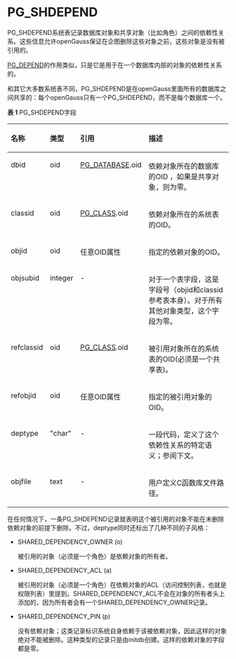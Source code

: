 # PG\_SHDEPEND<a name="ZH-CN_TOPIC_0242385842"></a>

PG\_SHDEPEND系统表记录数据库对象和共享对象（比如角色）之间的依赖性关系。这些信息允许openGauss保证在企图删除这些对象之前，这些对象是没有被引用的。

[PG\_DEPEND](PG_DEPEND.md#ZH-CN_TOPIC_0242385811)的作用类似，只是它是用于在一个数据库内部的对象的依赖性关系的。

和其它大多数系统表不同，PG\_SHDEPEND是在openGauss里面所有的数据库之间共享的：每个openGauss只有一个PG\_SHDEPEND，而不是每个数据库一个。

**表 1**  PG\_SHDEPEND字段

<a name="zh-cn_topic_0237122314_zh-cn_topic_0059778501_t27b085e89ebd42c68d65b01fceaf8a4c"></a>
<table><thead align="left"><tr id="zh-cn_topic_0237122314_zh-cn_topic_0059778501_r8417af7187e34e1ca9a59650aae99fd6"><th class="cellrowborder" valign="top" width="15.229999999999999%" id="mcps1.2.5.1.1"><p id="zh-cn_topic_0237122314_zh-cn_topic_0059778501_a851db343909b4c108175e472aa7f6104"><a name="zh-cn_topic_0237122314_zh-cn_topic_0059778501_a851db343909b4c108175e472aa7f6104"></a><a name="zh-cn_topic_0237122314_zh-cn_topic_0059778501_a851db343909b4c108175e472aa7f6104"></a>名称</p>
</th>
<th class="cellrowborder" valign="top" width="12.590000000000002%" id="mcps1.2.5.1.2"><p id="zh-cn_topic_0237122314_zh-cn_topic_0059778501_a7d6c53bb50fc448aafa03c3f29d11a82"><a name="zh-cn_topic_0237122314_zh-cn_topic_0059778501_a7d6c53bb50fc448aafa03c3f29d11a82"></a><a name="zh-cn_topic_0237122314_zh-cn_topic_0059778501_a7d6c53bb50fc448aafa03c3f29d11a82"></a>类型</p>
</th>
<th class="cellrowborder" valign="top" width="21.73%" id="mcps1.2.5.1.3"><p id="zh-cn_topic_0237122314_zh-cn_topic_0059778501_a0da30404906d49e2828ce5bf41995ad4"><a name="zh-cn_topic_0237122314_zh-cn_topic_0059778501_a0da30404906d49e2828ce5bf41995ad4"></a><a name="zh-cn_topic_0237122314_zh-cn_topic_0059778501_a0da30404906d49e2828ce5bf41995ad4"></a>引用</p>
</th>
<th class="cellrowborder" valign="top" width="50.449999999999996%" id="mcps1.2.5.1.4"><p id="zh-cn_topic_0237122314_zh-cn_topic_0059778501_a29f6b37d24834a8c814b78cd618f1a6f"><a name="zh-cn_topic_0237122314_zh-cn_topic_0059778501_a29f6b37d24834a8c814b78cd618f1a6f"></a><a name="zh-cn_topic_0237122314_zh-cn_topic_0059778501_a29f6b37d24834a8c814b78cd618f1a6f"></a>描述</p>
</th>
</tr>
</thead>
<tbody><tr id="zh-cn_topic_0237122314_zh-cn_topic_0059778501_r955991789291496ba218378120e7296b"><td class="cellrowborder" valign="top" width="15.229999999999999%" headers="mcps1.2.5.1.1 "><p id="zh-cn_topic_0237122314_zh-cn_topic_0059778501_af8bf6085242d49b7916d2441987cc22b"><a name="zh-cn_topic_0237122314_zh-cn_topic_0059778501_af8bf6085242d49b7916d2441987cc22b"></a><a name="zh-cn_topic_0237122314_zh-cn_topic_0059778501_af8bf6085242d49b7916d2441987cc22b"></a>dbid</p>
</td>
<td class="cellrowborder" valign="top" width="12.590000000000002%" headers="mcps1.2.5.1.2 "><p id="zh-cn_topic_0237122314_zh-cn_topic_0059778501_ad05c04b79f634a169cd213e84195baee"><a name="zh-cn_topic_0237122314_zh-cn_topic_0059778501_ad05c04b79f634a169cd213e84195baee"></a><a name="zh-cn_topic_0237122314_zh-cn_topic_0059778501_ad05c04b79f634a169cd213e84195baee"></a>oid</p>
</td>
<td class="cellrowborder" valign="top" width="21.73%" headers="mcps1.2.5.1.3 "><p id="zh-cn_topic_0237122314_zh-cn_topic_0059778501_a40ff5c957a3e4fc59572bb4625ec3329"><a name="zh-cn_topic_0237122314_zh-cn_topic_0059778501_a40ff5c957a3e4fc59572bb4625ec3329"></a><a name="zh-cn_topic_0237122314_zh-cn_topic_0059778501_a40ff5c957a3e4fc59572bb4625ec3329"></a><a href="PG_DATABASE.md#ZH-CN_TOPIC_0242385808">PG_DATABASE</a>.oid</p>
</td>
<td class="cellrowborder" valign="top" width="50.449999999999996%" headers="mcps1.2.5.1.4 "><p id="zh-cn_topic_0237122314_zh-cn_topic_0059778501_a8aa5ec846bac4d07bbd9165f40c8d81a"><a name="zh-cn_topic_0237122314_zh-cn_topic_0059778501_a8aa5ec846bac4d07bbd9165f40c8d81a"></a><a name="zh-cn_topic_0237122314_zh-cn_topic_0059778501_a8aa5ec846bac4d07bbd9165f40c8d81a"></a>依赖对象所在的数据库的OID ，如果是共享对象，则为零。</p>
</td>
</tr>
<tr id="zh-cn_topic_0237122314_zh-cn_topic_0059778501_r5c689fb4174b4aed85f6ff7b445b2121"><td class="cellrowborder" valign="top" width="15.229999999999999%" headers="mcps1.2.5.1.1 "><p id="zh-cn_topic_0237122314_zh-cn_topic_0059778501_a6a6b446e7cef42168c1c662330f83f7b"><a name="zh-cn_topic_0237122314_zh-cn_topic_0059778501_a6a6b446e7cef42168c1c662330f83f7b"></a><a name="zh-cn_topic_0237122314_zh-cn_topic_0059778501_a6a6b446e7cef42168c1c662330f83f7b"></a>classid</p>
</td>
<td class="cellrowborder" valign="top" width="12.590000000000002%" headers="mcps1.2.5.1.2 "><p id="zh-cn_topic_0237122314_zh-cn_topic_0059778501_ab4a2d3c02b524ecb955182ec8b2aa9bd"><a name="zh-cn_topic_0237122314_zh-cn_topic_0059778501_ab4a2d3c02b524ecb955182ec8b2aa9bd"></a><a name="zh-cn_topic_0237122314_zh-cn_topic_0059778501_ab4a2d3c02b524ecb955182ec8b2aa9bd"></a>oid</p>
</td>
<td class="cellrowborder" valign="top" width="21.73%" headers="mcps1.2.5.1.3 "><p id="zh-cn_topic_0237122314_zh-cn_topic_0059778501_ad7b21d3be2064bf885bdd347f3473e67"><a name="zh-cn_topic_0237122314_zh-cn_topic_0059778501_ad7b21d3be2064bf885bdd347f3473e67"></a><a name="zh-cn_topic_0237122314_zh-cn_topic_0059778501_ad7b21d3be2064bf885bdd347f3473e67"></a><a href="PG_CLASS.md">PG_CLASS</a>.oid</p>
</td>
<td class="cellrowborder" valign="top" width="50.449999999999996%" headers="mcps1.2.5.1.4 "><p id="zh-cn_topic_0237122314_zh-cn_topic_0059778501_a73bb9917800c4a28b4896041306c2953"><a name="zh-cn_topic_0237122314_zh-cn_topic_0059778501_a73bb9917800c4a28b4896041306c2953"></a><a name="zh-cn_topic_0237122314_zh-cn_topic_0059778501_a73bb9917800c4a28b4896041306c2953"></a>依赖对象所在的系统表的OID。</p>
</td>
</tr>
<tr id="zh-cn_topic_0237122314_zh-cn_topic_0059778501_r6489017ba3a441ff9480ec2afe84261b"><td class="cellrowborder" valign="top" width="15.229999999999999%" headers="mcps1.2.5.1.1 "><p id="zh-cn_topic_0237122314_zh-cn_topic_0059778501_a51d69320c51940a1a35bef16e4d4df69"><a name="zh-cn_topic_0237122314_zh-cn_topic_0059778501_a51d69320c51940a1a35bef16e4d4df69"></a><a name="zh-cn_topic_0237122314_zh-cn_topic_0059778501_a51d69320c51940a1a35bef16e4d4df69"></a>objid</p>
</td>
<td class="cellrowborder" valign="top" width="12.590000000000002%" headers="mcps1.2.5.1.2 "><p id="zh-cn_topic_0237122314_zh-cn_topic_0059778501_ad87b0a0c47bf44a0a59bb64da9df45c7"><a name="zh-cn_topic_0237122314_zh-cn_topic_0059778501_ad87b0a0c47bf44a0a59bb64da9df45c7"></a><a name="zh-cn_topic_0237122314_zh-cn_topic_0059778501_ad87b0a0c47bf44a0a59bb64da9df45c7"></a>oid</p>
</td>
<td class="cellrowborder" valign="top" width="21.73%" headers="mcps1.2.5.1.3 "><p id="zh-cn_topic_0237122314_zh-cn_topic_0059778501_a2df2719cd87049f48f939326776e9b80"><a name="zh-cn_topic_0237122314_zh-cn_topic_0059778501_a2df2719cd87049f48f939326776e9b80"></a><a name="zh-cn_topic_0237122314_zh-cn_topic_0059778501_a2df2719cd87049f48f939326776e9b80"></a>任意OID属性</p>
</td>
<td class="cellrowborder" valign="top" width="50.449999999999996%" headers="mcps1.2.5.1.4 "><p id="zh-cn_topic_0237122314_zh-cn_topic_0059778501_a94ddb070c05c42bfae1723bfe7ceb84e"><a name="zh-cn_topic_0237122314_zh-cn_topic_0059778501_a94ddb070c05c42bfae1723bfe7ceb84e"></a><a name="zh-cn_topic_0237122314_zh-cn_topic_0059778501_a94ddb070c05c42bfae1723bfe7ceb84e"></a>指定的依赖对象的OID。</p>
</td>
</tr>
<tr id="zh-cn_topic_0237122314_zh-cn_topic_0059778501_r48daae77667c4a6885438f59b7f81733"><td class="cellrowborder" valign="top" width="15.229999999999999%" headers="mcps1.2.5.1.1 "><p id="zh-cn_topic_0237122314_zh-cn_topic_0059778501_a5ed172386b4c49a3be7a56a0bf4f7566"><a name="zh-cn_topic_0237122314_zh-cn_topic_0059778501_a5ed172386b4c49a3be7a56a0bf4f7566"></a><a name="zh-cn_topic_0237122314_zh-cn_topic_0059778501_a5ed172386b4c49a3be7a56a0bf4f7566"></a>objsubid</p>
</td>
<td class="cellrowborder" valign="top" width="12.590000000000002%" headers="mcps1.2.5.1.2 "><p id="zh-cn_topic_0237122314_zh-cn_topic_0059778501_a7658ff76b8ff4ef78d35a10b1f84fb95"><a name="zh-cn_topic_0237122314_zh-cn_topic_0059778501_a7658ff76b8ff4ef78d35a10b1f84fb95"></a><a name="zh-cn_topic_0237122314_zh-cn_topic_0059778501_a7658ff76b8ff4ef78d35a10b1f84fb95"></a>integer</p>
</td>
<td class="cellrowborder" valign="top" width="21.73%" headers="mcps1.2.5.1.3 "><p id="zh-cn_topic_0237122314_zh-cn_topic_0059778501_ae01a08adc2f74b98a78c9b0db113f569"><a name="zh-cn_topic_0237122314_zh-cn_topic_0059778501_ae01a08adc2f74b98a78c9b0db113f569"></a><a name="zh-cn_topic_0237122314_zh-cn_topic_0059778501_ae01a08adc2f74b98a78c9b0db113f569"></a>-</p>
</td>
<td class="cellrowborder" valign="top" width="50.449999999999996%" headers="mcps1.2.5.1.4 "><p id="zh-cn_topic_0237122314_zh-cn_topic_0059778501_a34fd3bb65c044b5d83c1d705696f9509"><a name="zh-cn_topic_0237122314_zh-cn_topic_0059778501_a34fd3bb65c044b5d83c1d705696f9509"></a><a name="zh-cn_topic_0237122314_zh-cn_topic_0059778501_a34fd3bb65c044b5d83c1d705696f9509"></a>对于一个表字段，这是字段号（objid和classid参考表本身）。对于所有其他对象类型，这个字段为零。</p>
</td>
</tr>
<tr id="zh-cn_topic_0237122314_zh-cn_topic_0059778501_rb8f7f5ce20044f90bc443a3d434521c6"><td class="cellrowborder" valign="top" width="15.229999999999999%" headers="mcps1.2.5.1.1 "><p id="zh-cn_topic_0237122314_zh-cn_topic_0059778501_ada0ab92650914d4dbaccd620a032dce9"><a name="zh-cn_topic_0237122314_zh-cn_topic_0059778501_ada0ab92650914d4dbaccd620a032dce9"></a><a name="zh-cn_topic_0237122314_zh-cn_topic_0059778501_ada0ab92650914d4dbaccd620a032dce9"></a>refclassid</p>
</td>
<td class="cellrowborder" valign="top" width="12.590000000000002%" headers="mcps1.2.5.1.2 "><p id="zh-cn_topic_0237122314_zh-cn_topic_0059778501_a5c22a764707e4a10a18346329dd08ab5"><a name="zh-cn_topic_0237122314_zh-cn_topic_0059778501_a5c22a764707e4a10a18346329dd08ab5"></a><a name="zh-cn_topic_0237122314_zh-cn_topic_0059778501_a5c22a764707e4a10a18346329dd08ab5"></a>oid</p>
</td>
<td class="cellrowborder" valign="top" width="21.73%" headers="mcps1.2.5.1.3 "><p id="zh-cn_topic_0237122314_zh-cn_topic_0059778501_a699d32fc2f8549aea23c5eb8503f49ee"><a name="zh-cn_topic_0237122314_zh-cn_topic_0059778501_a699d32fc2f8549aea23c5eb8503f49ee"></a><a name="zh-cn_topic_0237122314_zh-cn_topic_0059778501_a699d32fc2f8549aea23c5eb8503f49ee"></a><a href="PG_CLASS.md">PG_CLASS</a>.oid</p>
</td>
<td class="cellrowborder" valign="top" width="50.449999999999996%" headers="mcps1.2.5.1.4 "><p id="zh-cn_topic_0237122314_zh-cn_topic_0059778501_a699e2fbd4c8f480ba65994e4a02b066c"><a name="zh-cn_topic_0237122314_zh-cn_topic_0059778501_a699e2fbd4c8f480ba65994e4a02b066c"></a><a name="zh-cn_topic_0237122314_zh-cn_topic_0059778501_a699e2fbd4c8f480ba65994e4a02b066c"></a>被引用对象所在的系统表的OID(必须是一个共享表)。</p>
</td>
</tr>
<tr id="zh-cn_topic_0237122314_zh-cn_topic_0059778501_rfee4540ac48d444ab78a790f58c11b52"><td class="cellrowborder" valign="top" width="15.229999999999999%" headers="mcps1.2.5.1.1 "><p id="zh-cn_topic_0237122314_zh-cn_topic_0059778501_ab8bb5468c2c54f4a9a9ecf503a2d84bb"><a name="zh-cn_topic_0237122314_zh-cn_topic_0059778501_ab8bb5468c2c54f4a9a9ecf503a2d84bb"></a><a name="zh-cn_topic_0237122314_zh-cn_topic_0059778501_ab8bb5468c2c54f4a9a9ecf503a2d84bb"></a>refobjid</p>
</td>
<td class="cellrowborder" valign="top" width="12.590000000000002%" headers="mcps1.2.5.1.2 "><p id="zh-cn_topic_0237122314_zh-cn_topic_0059778501_af4604e9106ee43a0a32824024a282996"><a name="zh-cn_topic_0237122314_zh-cn_topic_0059778501_af4604e9106ee43a0a32824024a282996"></a><a name="zh-cn_topic_0237122314_zh-cn_topic_0059778501_af4604e9106ee43a0a32824024a282996"></a>oid</p>
</td>
<td class="cellrowborder" valign="top" width="21.73%" headers="mcps1.2.5.1.3 "><p id="zh-cn_topic_0237122314_zh-cn_topic_0059778501_a55995ba409364caeac026f12faa8a3b1"><a name="zh-cn_topic_0237122314_zh-cn_topic_0059778501_a55995ba409364caeac026f12faa8a3b1"></a><a name="zh-cn_topic_0237122314_zh-cn_topic_0059778501_a55995ba409364caeac026f12faa8a3b1"></a>任意OID属性</p>
</td>
<td class="cellrowborder" valign="top" width="50.449999999999996%" headers="mcps1.2.5.1.4 "><p id="zh-cn_topic_0237122314_zh-cn_topic_0059778501_ade77c99d3075499a9d813ae37d6b6552"><a name="zh-cn_topic_0237122314_zh-cn_topic_0059778501_ade77c99d3075499a9d813ae37d6b6552"></a><a name="zh-cn_topic_0237122314_zh-cn_topic_0059778501_ade77c99d3075499a9d813ae37d6b6552"></a>指定的被引用对象的OID。</p>
</td>
</tr>
<tr id="zh-cn_topic_0237122314_zh-cn_topic_0059778501_r8762f3054e0f446a9ead1037867595bb"><td class="cellrowborder" valign="top" width="15.229999999999999%" headers="mcps1.2.5.1.1 "><p id="zh-cn_topic_0237122314_zh-cn_topic_0059778501_a757c124f948044a3958dec69ee08a871"><a name="zh-cn_topic_0237122314_zh-cn_topic_0059778501_a757c124f948044a3958dec69ee08a871"></a><a name="zh-cn_topic_0237122314_zh-cn_topic_0059778501_a757c124f948044a3958dec69ee08a871"></a>deptype</p>
</td>
<td class="cellrowborder" valign="top" width="12.590000000000002%" headers="mcps1.2.5.1.2 "><p id="zh-cn_topic_0237122314_zh-cn_topic_0059778501_aad8b2ce4e98e45d5b24483738ae8e5b1"><a name="zh-cn_topic_0237122314_zh-cn_topic_0059778501_aad8b2ce4e98e45d5b24483738ae8e5b1"></a><a name="zh-cn_topic_0237122314_zh-cn_topic_0059778501_aad8b2ce4e98e45d5b24483738ae8e5b1"></a>"char"</p>
</td>
<td class="cellrowborder" valign="top" width="21.73%" headers="mcps1.2.5.1.3 "><p id="zh-cn_topic_0237122314_zh-cn_topic_0059778501_acc2d785d5bad418089efcfcac940aa7d"><a name="zh-cn_topic_0237122314_zh-cn_topic_0059778501_acc2d785d5bad418089efcfcac940aa7d"></a><a name="zh-cn_topic_0237122314_zh-cn_topic_0059778501_acc2d785d5bad418089efcfcac940aa7d"></a>-</p>
</td>
<td class="cellrowborder" valign="top" width="50.449999999999996%" headers="mcps1.2.5.1.4 "><p id="zh-cn_topic_0237122314_zh-cn_topic_0059778501_ab8c8590388d348d5b0e361c9895494e4"><a name="zh-cn_topic_0237122314_zh-cn_topic_0059778501_ab8c8590388d348d5b0e361c9895494e4"></a><a name="zh-cn_topic_0237122314_zh-cn_topic_0059778501_ab8c8590388d348d5b0e361c9895494e4"></a>一段代码，定义了这个依赖性关系的特定语义；参阅下文。</p>
</td>
</tr>
<tr id="zh-cn_topic_0237122314_row49453021144559"><td class="cellrowborder" valign="top" width="15.229999999999999%" headers="mcps1.2.5.1.1 "><p id="zh-cn_topic_0237122314_p46271755144559"><a name="zh-cn_topic_0237122314_p46271755144559"></a><a name="zh-cn_topic_0237122314_p46271755144559"></a>objfile</p>
</td>
<td class="cellrowborder" valign="top" width="12.590000000000002%" headers="mcps1.2.5.1.2 "><p id="zh-cn_topic_0237122314_p57024678144559"><a name="zh-cn_topic_0237122314_p57024678144559"></a><a name="zh-cn_topic_0237122314_p57024678144559"></a>text</p>
</td>
<td class="cellrowborder" valign="top" width="21.73%" headers="mcps1.2.5.1.3 "><p id="zh-cn_topic_0237122314_p55596181144559"><a name="zh-cn_topic_0237122314_p55596181144559"></a><a name="zh-cn_topic_0237122314_p55596181144559"></a>-</p>
</td>
<td class="cellrowborder" valign="top" width="50.449999999999996%" headers="mcps1.2.5.1.4 "><p id="zh-cn_topic_0237122314_p6996801144559"><a name="zh-cn_topic_0237122314_p6996801144559"></a><a name="zh-cn_topic_0237122314_p6996801144559"></a>用户定义C函数库文件路径。</p>
</td>
</tr>
</tbody>
</table>

在任何情况下，一条PG\_SHDEPEND记录就表明这个被引用的对象不能在未删除依赖对象的前提下删除。不过，deptype同时还标出了几种不同的子风格：

-   SHARED\_DEPENDENCY\_OWNER \(o\)

    被引用的对象（必须是一个角色）是依赖对象的所有者。

-   SHARED\_DEPENDENCY\_ACL \(a\)

    被引用的对象（必须是一个角色）在依赖对象的ACL（访问控制列表，也就是权限列表）里提到。SHARED\_DEPENDENCY\_ACL不会在对象的所有者头上添加的，因为所有者会有一个SHARED\_DEPENDENCY\_OWNER记录。

-   SHARED\_DEPENDENCY\_PIN \(p\)

    没有依赖对象；这类记录标识系统自身依赖于该被依赖对象，因此这样的对象绝对不能被删除。这种类型的记录只是由initdb创建。这样的依赖对象的字段都是零。



